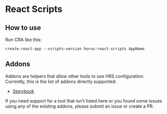 # React Scripts

## How to use

Run CRA like this:

```
create-react-app --scripts-version horus-react-scripts AppName
```

## Addons

Addons are helpers that allow other tools to use HRS configuration. Currently, this is the list of addons
directly supported:

- [Storybook](./addons/storybook)

If you need support for a tool that isn't listed here or you found some issues using any of the existing addons, please submit an issue or create a PR.
